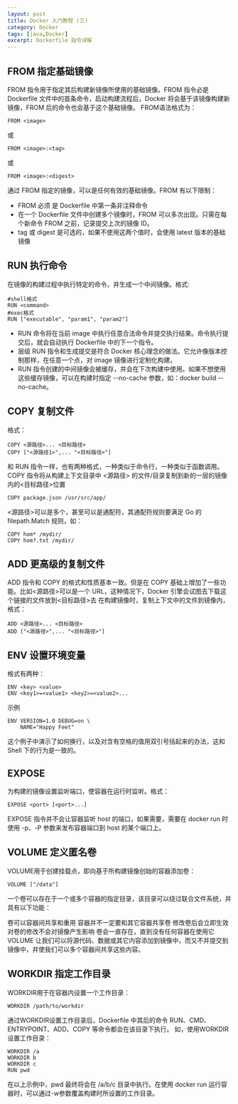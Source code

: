 ```yaml
---
layout: post
title: Docker 入门教程 (三)
category: Docker
tags: [java,Docker]
excerpt: Dockerfile 指令详解
---
```


## FROM 指定基础镜像
FROM 指令用于指定其后构建新镜像所使用的基础镜像。FROM 指令必是 Dockerfile 文件中的首条命令，启动构建流程后，Docker 将会基于该镜像构建新镜像，FROM 后的命令也会基于这个基础镜像。
FROM语法格式为：
```
FROM <image>
```
或
```
FROM <image>:<tag>
```
或
```
FROM <image>:<digest>
```
通过 FROM 指定的镜像，可以是任何有效的基础镜像。FROM 有以下限制：

- FROM 必须 是 Dockerfile 中第一条非注释命令
- 在一个 Dockerfile 文件中创建多个镜像时，FROM 可以多次出现。只需在每个新命令 FROM 之前，记录提交上次的镜像 ID。
- tag 或 digest 是可选的，如果不使用这两个值时，会使用 latest 版本的基础镜像

## RUN 执行命令
在镜像的构建过程中执行特定的命令，并生成一个中间镜像。格式:
```
#shell格式
RUN <command>
#exec格式
RUN ["executable", "param1", "param2"]
```
- RUN 命令将在当前 image 中执行任意合法命令并提交执行结果。命令执行提交后，就会自动执行 Dockerfile 中的下一个指令。
- 层级 RUN 指令和生成提交是符合 Docker 核心理念的做法。它允许像版本控制那样，在任意一个点，对 image 镜像进行定制化构建。
- RUN 指令创建的中间镜像会被缓存，并会在下次构建中使用。如果不想使用这些缓存镜像，可以在构建时指定 --no-cache 参数，如：docker build --no-cache。

## COPY 复制文件
格式：
```
COPY <源路径>... <目标路径>
COPY ["<源路径1>",... "<目标路径>"]
```
和 RUN 指令一样，也有两种格式，一种类似于命令行，一种类似于函数调用。COPY 指令将从构建上下文目录中 <源路径> 的文件/目录复制到新的一层的镜像内的<目标路径>位置
```
COPY package.json /usr/src/app/
```
<源路径>可以是多个，甚至可以是通配符，其通配符规则要满足 Go 的 filepath.Match 规则，如：
```
COPY hom* /mydir/
COPY hom?.txt /mydir/
```

## ADD 更高级的复制文件
ADD 指令和 COPY 的格式和性质基本一致。但是在 COPY 基础上增加了一些功能。比如<源路径>可以是一个 URL，这种情况下，Docker 引擎会试图去下载这个链接的文件放到<目标路径>去
在构建镜像时，复制上下文中的文件到镜像内，格式：
```
ADD <源路径>... <目标路径>
ADD ["<源路径>",... "<目标路径>"]
```

## ENV 设置环境变量
格式有两种：
```
ENV <key> <value>
ENV <key1>=<value1> <key2>=<value2>...
```
示例
```
ENV VERSION=1.0 DEBUG=on \
    NAME="Happy Feet"
```
这个例子中演示了如何换行，以及对含有空格的值用双引号括起来的办法，这和 Shell 下的行为是一致的。

## EXPOSE
为构建的镜像设置监听端口，使容器在运行时监听。格式：
```
EXPOSE <port> [<port>...]
```
EXPOSE 指令并不会让容器监听 host 的端口，如果需要，需要在 docker run 时使用 -p、-P 参数来发布容器端口到 host 的某个端口上。

## VOLUME 定义匿名卷
VOLUME用于创建挂载点，即向基于所构建镜像创始的容器添加卷：
```
VOLUME ["/data"]
```
一个卷可以存在于一个或多个容器的指定目录，该目录可以绕过联合文件系统，并具有以下功能：

卷可以容器间共享和重用
容器并不一定要和其它容器共享卷
修改卷后会立即生效
对卷的修改不会对镜像产生影响
卷会一直存在，直到没有任何容器在使用它
VOLUME 让我们可以将源代码、数据或其它内容添加到镜像中，而又不并提交到镜像中，并使我们可以多个容器间共享这些内容。

## WORKDIR 指定工作目录
WORKDIR用于在容器内设置一个工作目录：
```
WORKDIR /path/to/workdir
```
通过WORKDIR设置工作目录后，Dockerfile 中其后的命令 RUN、CMD、ENTRYPOINT、ADD、COPY 等命令都会在该目录下执行。
如，使用WORKDIR设置工作目录：

```
WORKDIR /a
WORKDIR b
WORKDIR c
RUN pwd
```

在以上示例中，pwd 最终将会在 /a/b/c 目录中执行。在使用 docker run 运行容器时，可以通过-w参数覆盖构建时所设置的工作目录。